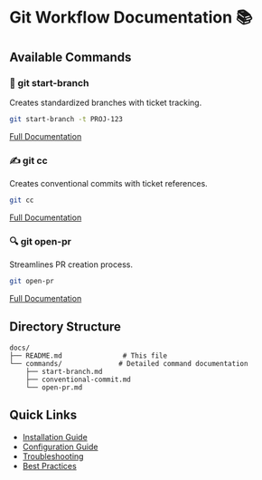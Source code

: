 # Git Workflow Documentation 📚

## Available Commands

### 🌿 git start-branch
Creates standardized branches with ticket tracking.
```bash
git start-branch -t PROJ-123
```
[Full Documentation](commands/start-branch.md)

### ✍️ git cc
Creates conventional commits with ticket references.
```bash
git cc
```
[Full Documentation](commands/conventional-commit.md)

### 🔍 git open-pr
Streamlines PR creation process.
```bash
git open-pr
```
[Full Documentation](commands/open-pr.md)

## Directory Structure

```
docs/
├── README.md               # This file
└── commands/              # Detailed command documentation
    ├── start-branch.md
    ├── conventional-commit.md
    └── open-pr.md
```

## Quick Links

- [Installation Guide](../README.md#-installation)
- [Configuration Guide](../README.md#%EF%B8%8F-custom-configuration)
- [Troubleshooting](../README.md#-troubleshooting)
- [Best Practices](../README.md#-best-practices)
